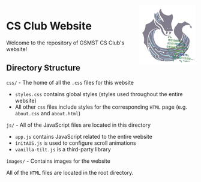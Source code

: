 <img alt="CS Club Logo" src="images/logo-transparent.png" align="right" width="150px"/>

# CS Club Website

Welcome to the repository of GSMST CS Club's website!

## Directory Structure

`css/` - The home of all the `.css` files for this website

- `styles.css` contains global styles (styles used throughout the entire website)
- All other `css` files include styles for the corresponding `HTML` page (e.g. `about.css` and `about.html`)

`js/` - All of the JavaScript files are located in this directory

- `app.js` contains JavaScript related to the entire website
- `initAOS.js` is used to configure scroll animations
- `vanilla-tilt.js` is a third-party library

`images/` - Contains images for the website

All of the `HTML` files are located in the root directory.
